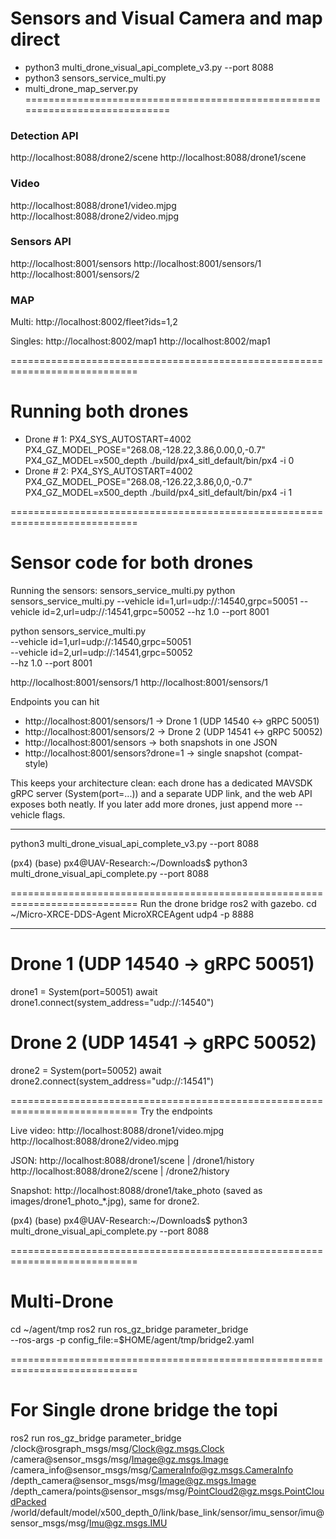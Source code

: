# Sensors and Visual Camera and map direct

- python3 multi_drone_visual_api_complete_v3.py --port 8088
- python3 sensors_service_multi.py
- multi_drone_map_server.py
============================================================================
### Detection API
http://localhost:8088/drone2/scene
http://localhost:8088/drone1/scene

### Video
http://localhost:8088/drone1/video.mjpg
http://localhost:8088/drone2/video.mjpg

### Sensors API
http://localhost:8001/sensors
http://localhost:8001/sensors/1
http://localhost:8001/sensors/2

### MAP
Multi:
http://localhost:8002/fleet?ids=1,2

Singles:
http://localhost:8002/map1
http://localhost:8002/map1

============================================================================


# Running both drones

- Drone # 1:
PX4_SYS_AUTOSTART=4002 PX4_GZ_MODEL_POSE="268.08,-128.22,3.86,0.00,0,-0.7" PX4_GZ_MODEL=x500_depth ./build/px4_sitl_default/bin/px4 -i 0
- Drone # 2:
PX4_SYS_AUTOSTART=4002 PX4_GZ_MODEL_POSE="268.08,-126.22,3.86,0,0,-0.7" PX4_GZ_MODEL=x500_depth ./build/px4_sitl_default/bin/px4 -i 1

============================================================================

# Sensor code for both drones

Running the sensors:
sensors_service_multi.py
python sensors_service_multi.py --vehicle id=1,url=udp://:14540,grpc=50051 --vehicle id=2,url=udp://:14541,grpc=50052 --hz 1.0 --port 8001

python sensors_service_multi.py \
  --vehicle id=1,url=udp://:14540,grpc=50051 \
  --vehicle id=2,url=udp://:14541,grpc=50052 \
  --hz 1.0 --port 8001
  
  
http://localhost:8001/sensors/1
http://localhost:8001/sensors/1

Endpoints you can hit

- http://localhost:8001/sensors/1 → Drone 1 (UDP 14540 ↔ gRPC 50051)
- http://localhost:8001/sensors/2 → Drone 2 (UDP 14541 ↔ gRPC 50052)
- http://localhost:8001/sensors → both snapshots in one JSON
- http://localhost:8001/sensors?drone=1 → single snapshot (compat-style)

This keeps your architecture clean: each drone has a dedicated MAVSDK gRPC server (System(port=...)) and a separate UDP link, and the web API exposes both neatly. If you later add more drones, just append more --vehicle flags.


-------------------------------------------------------------------------------------------------------------------------------------------------------------------------------------
python3 multi_drone_visual_api_complete_v3.py --port 8088

(px4) (base) px4@UAV-Research:~/Downloads$ python3 multi_drone_visual_api_complete.py --port 8088




============================================================================
Run the drone bridge ros2 with gazebo.
cd ~/Micro-XRCE-DDS-Agent
MicroXRCEAgent udp4 -p 8888



-------------------------------------------------------------------------------------------------------------------------------------------------------------------------------------

# Drone 1  (UDP 14540  -> gRPC 50051)
drone1 = System(port=50051)
await drone1.connect(system_address="udp://:14540")

# Drone 2  (UDP 14541  -> gRPC 50052)
drone2 = System(port=50052)
await drone2.connect(system_address="udp://:14541")





============================================================================
Try the endpoints

Live video:
http://localhost:8088/drone1/video.mjpg
http://localhost:8088/drone2/video.mjpg

JSON:
http://localhost:8088/drone1/scene | /drone1/history
http://localhost:8088/drone2/scene | /drone2/history

Snapshot:
http://localhost:8088/drone1/take_photo (saved as images/drone1_photo_*.jpg), same for drone2.




(px4) (base) px4@UAV-Research:~/Downloads$ python3 multi_drone_visual_api_complete.py --port 8088




============================================================================

 # Multi-Drone 
cd ~/agent/tmp
ros2 run ros_gz_bridge parameter_bridge \
  --ros-args -p config_file:=$HOME/agent/tmp/bridge2.yaml

============================================================================

 # For Single drone bridge the topi
ros2 run ros_gz_bridge parameter_bridge /clock@rosgraph_msgs/msg/Clock@gz.msgs.Clock /camera@sensor_msgs/msg/Image@gz.msgs.Image /camera_info@sensor_msgs/msg/CameraInfo@gz.msgs.CameraInfo /depth_camera@sensor_msgs/msg/Image@gz.msgs.Image /depth_camera/points@sensor_msgs/msg/PointCloud2@gz.msgs.PointCloudPacked /world/default/model/x500_depth_0/link/base_link/sensor/imu_sensor/imu@sensor_msgs/msg/Imu@gz.msgs.IMU
